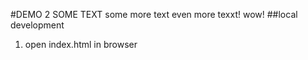 #DEMO 2
SOME TEXT 
some more text
even more texxt! wow!
##local development
1. open index.html in browser